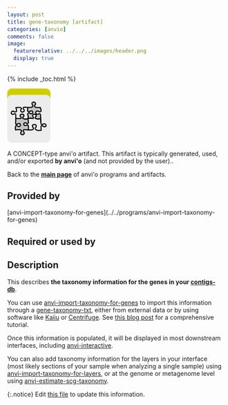 ```yaml
---
layout: post
title: gene-taxonomy [artifact]
categories: [anvio]
comments: false
image:
  featurerelative: ../../../images/header.png
  display: true
---
```



{% include _toc.html %}


<img src="../../images/icons/CONCEPT.png" alt="CONCEPT" style="width:100px; border:none" />

A CONCEPT-type anvi'o artifact. This artifact is typically generated, used, and/or exported **by anvi'o** (and not provided by the user)..

Back to the **[main page](../../)** of anvi'o programs and artifacts.

## Provided by


<p style="text-align: left" markdown="1"><span class="artifact-p">[anvi-import-taxonomy-for-genes](../../programs/anvi-import-taxonomy-for-genes)</span></p>


## Required or used by

<p style="text-align: left" markdown="1"></p>

## Description

This describes **the taxonomy information for the genes in your <span class="artifact-n">[contigs-db](/software/anvio/help/artifacts/contigs-db)</span>**. 

You can use <span class="artifact-n">[anvi-import-taxonomy-for-genes](/software/anvio/help/programs/anvi-import-taxonomy-for-genes)</span> to import this information through a <span class="artifact-n">[gene-taxonomy-txt](/software/anvio/help/artifacts/gene-taxonomy-txt)</span>, either from external data or by using software like [Kaiju](https://github.com/bioinformatics-centre/kaiju) or [Centrifuge](https://github.com/infphilo/centrifuge). See [this blog post](http://merenlab.org/2016/06/18/importing-taxonomy/) for a comprehensive tutorial. 

Once this information is populated, it will be displayed in most downstream interfaces, including <span class="artifact-n">[anvi-interactive](/software/anvio/help/programs/anvi-interactive)</span>. 

You can also add taxonomy information for the layers in your interface (most likely sections of your sample when analyzing a single sample) using <span class="artifact-n">[anvi-import-taxonomy-for-layers](/software/anvio/help/programs/anvi-import-taxonomy-for-layers)</span>, or at the genome or metagenome level using <span class="artifact-n">[anvi-estimate-scg-taxonomy](/software/anvio/help/programs/anvi-estimate-scg-taxonomy)</span>. 


{:.notice}
Edit [this file](https://github.com/merenlab/anvio/tree/master/anvio/docs/artifacts/gene-taxonomy.md) to update this information.

